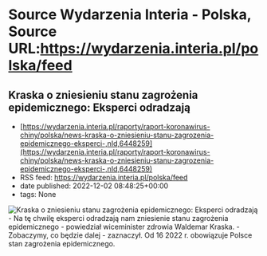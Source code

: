 # Source Wydarzenia Interia - Polska, Source URL:https://wydarzenia.interia.pl/polska/feed

## Kraska o zniesieniu stanu zagrożenia epidemicznego: Eksperci odradzają
 - [https://wydarzenia.interia.pl/raporty/raport-koronawirus-chiny/polska/news-kraska-o-zniesieniu-stanu-zagrozenia-epidemicznego-eksperci-,nId,6448259](https://wydarzenia.interia.pl/raporty/raport-koronawirus-chiny/polska/news-kraska-o-zniesieniu-stanu-zagrozenia-epidemicznego-eksperci-,nId,6448259)
 - RSS feed: https://wydarzenia.interia.pl/polska/feed
 - date published: 2022-12-02 08:48:25+00:00
 - tags: None

<p><a href="https://wydarzenia.interia.pl/raporty/raport-koronawirus-chiny/polska/news-kraska-o-zniesieniu-stanu-zagrozenia-epidemicznego-eksperci-,nId,6448259"><img align="left" alt="Kraska o zniesieniu stanu zagrożenia epidemicznego: Eksperci odradzają" src="https://i.iplsc.com/kraska-o-zniesieniu-stanu-zagrozenia-epidemicznego-eksperci/000GFGCKLFGXBT8N-C321.jpg" /></a>- Na tę chwilę eksperci odradzają nam zniesienie stanu zagrożenia epidemicznego - powiedział wiceminister zdrowia Waldemar Kraska. - Zobaczymy, co będzie dalej - zaznaczył. Od 16 2022 r. obowiązuje  Polsce stan zagrożenia epidemicznego.</p><br clear="all" />
